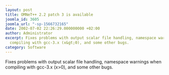 ```yaml
---
layout: post
title: OMNeT++ 2.2 patch 3 is available
joomla_id: 3605
joomla_url: "-sp-1566732165"
date: 2002-07-02 22:26:29.000000000 +02:00
author: Administrator
excerpt: Fixes problems with output scalar file handling, namespace warnings when
  compiling with gcc-3.x (x&gt;0), and some other bugs.
category: Software
---
```

Fixes problems with output scalar file handling, namespace warnings when compiling with gcc-3.x (x&gt;0), and some other bugs.
